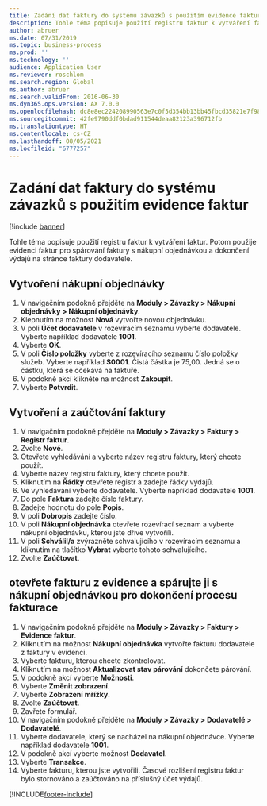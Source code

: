 ```yaml
---
title: Zadání dat faktury do systému závazků s použitím evidence faktur
description: Tohle téma popisuje použití registru faktur k vytváření faktur.
author: abruer
ms.date: 07/31/2019
ms.topic: business-process
ms.prod: ''
ms.technology: ''
audience: Application User
ms.reviewer: roschlom
ms.search.region: Global
ms.author: abruer
ms.search.validFrom: 2016-06-30
ms.dyn365.ops.version: AX 7.0.0
ms.openlocfilehash: dc8e8ec224208990563e7c0f5d354bb13bb45fbcd35821e7f980b6cfb2c5a379
ms.sourcegitcommit: 42fe9790ddf0bdad911544deaa82123a396712fb
ms.translationtype: HT
ms.contentlocale: cs-CZ
ms.lasthandoff: 08/05/2021
ms.locfileid: "6777257"
---
```

# <a name="key-invoice-data-into-the-ap-system-using-invoice-pool"></a>Zadání dat faktury do systému závazků s použitím evidence faktur

[!include [banner](../../includes/banner.md)]

Tohle téma popisuje použití registru faktur k vytváření faktur. Potom použije evidenci faktur pro spárování faktury s nákupní objednávkou a dokončení výdajů na stránce faktury dodavatele.


## <a name="create-a-purchase-order"></a>Vytvoření nákupní objednávky
1. V navigačním podokně přejděte na **Moduly > Závazky > Nákupní objednávky > Nákupní objednávky**.
2. Klepnutím na možnost **Nová** vytvořte novou objednávku.
3. V poli **Účet dodavatele** v rozevíracím seznamu vyberte dodavatele. Vyberte například dodavatele **1001**.
4. Vyberte **OK**.
5. V poli **Číslo položky** vyberte z rozevíracího seznamu číslo položky služeb. Vyberte například **S0001**. Čistá částka je 75,00.  Jedná se o částku, která se očekává na faktuře.  
6. V podokně akcí klikněte na možnost **Zakoupit**.
7. Vyberte **Potvrdit**.

## <a name="create-and-post-and-invoice"></a>Vytvoření a zaúčtování faktury
1. V navigačním podokně přejděte na **Moduly > Závazky > Faktury > Registr faktur**.
2. Zvolte **Nové**.
3. Otevřete vyhledávání a vyberte název registru faktury, který chcete použít.
4. Vyberte název registru faktury, který chcete použít.
5. Kliknutím na **Řádky** otevřete registr a zadejte řádky výdajů.
6. Ve vyhledávání vyberte dodavatele. Vyberte například dodavatele **1001**.
7. Do pole **Faktura** zadejte číslo faktury.
8. Zadejte hodnotu do pole **Popis**.
9. V poli **Dobropis** zadejte číslo.
10. V poli **Nákupní objednávka** otevřete rozevírací seznam a vyberte nákupní objednávku, kterou jste dříve vytvořili.
11. V poli **Schválil/a** zvýrazněte schvalujícího v rozevíracím seznamu a kliknutím na tlačítko **Vybrat** vyberte tohoto schvalujícího.
12. Zvolte **Zaúčtovat**.

## <a name="open-an-invoice-from-the-pool-and-match-it-to-a-purchase-order-to-complete-the-invoice-process"></a>otevřete fakturu z evidence a spárujte ji s nákupní objednávkou pro dokončení procesu fakturace
1. V navigačním podokně přejděte na **Moduly > Závazky > Faktury > Evidence faktur**.
2. Kliknutím na možnost **Nákupní objednávka** vytvořte fakturu dodavatele z faktury v evidenci.
3. Vyberte fakturu, kterou chcete zkontrolovat.
4. Kliknutím na možnost **Aktualizovat stav párování** dokončete párování.
5. V podokně akcí vyberte **Možnosti**.
6. Vyberte **Změnit zobrazení**.
7. Vyberte **Zobrazení mřížky**.
8. Zvolte **Zaúčtovat**.
9. Zavřete formulář.
10. V navigačním podokně přejděte na **Moduly > Závazky > Dodavatelé > Dodavatelé**.
11. Vyberte dodavatele, který se nacházel na nákupní objednávce. Vyberte například dodavatele **1001**.
12. V podokně akcí vyberte možnost **Dodavatel**.
13. Vyberte **Transakce**.
14. Vyberte fakturu, kterou jste vytvořili. Časové rozlišení registru faktur bylo stornováno a zaúčtováno na příslušný účet výdajů.  



[!INCLUDE[footer-include](../../../includes/footer-banner.md)]